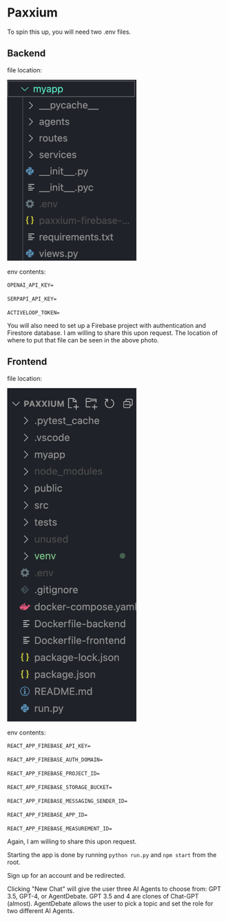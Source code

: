 # Paxxium

To spin this up, you will need two .env files.

## Backend

  file location:
  
  <img src="backend.png" alt="Backend" width="300">
  
  env contents:
  
    OPENAI_API_KEY=
  
    SERPAPI_API_KEY=
  
    ACTIVELOOP_TOKEN=

You will also need to set up a Firebase project with authentication and Firestore database. I am willing to share this upon request. The location of where to put that file can be seen in the above photo.

## Frontend

  file location:
  
  <img src="frontend.png" alt="Frontend" width="300">
  
  env contents:
  
    REACT_APP_FIREBASE_API_KEY=
  
    REACT_APP_FIREBASE_AUTH_DOMAIN=
  
    REACT_APP_FIREBASE_PROJECT_ID=
  
    REACT_APP_FIREBASE_STORAGE_BUCKET=
  
    REACT_APP_FIREBASE_MESSAGING_SENDER_ID=
  
    REACT_APP_FIREBASE_APP_ID=
  
    REACT_APP_FIREBASE_MEASUREMENT_ID=
  
  Again, I am willing to share this upon request.

Starting the app is done by running `python run.py` and `npm start` from the root.

Sign up for an account and be redirected.

Clicking "New Chat" will give the user three AI Agents to choose from: GPT 3.5, GPT-4, or AgentDebate. GPT 3.5 and 4 are clones of Chat-GPT (almost). AgentDebate allows the user to pick a topic and set the role for two different AI Agents.
